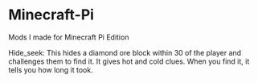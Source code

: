 # Minecraft-Pi
Mods I made for Minecraft Pi Edition

Hide_seek:
  This hides a diamond ore block within 30 of the player and challenges them to find it. It gives hot and cold clues.
  When you find it, it tells you how long it took.
